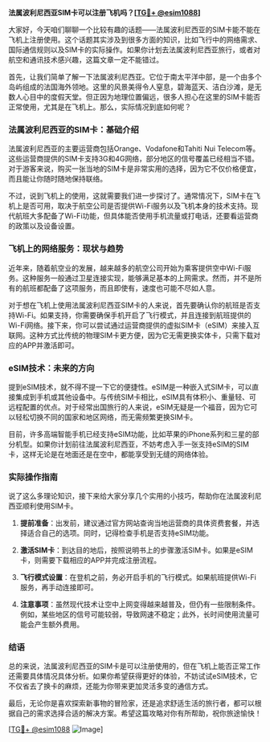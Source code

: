 **法属波利尼西亚SIM卡可以注册飞机吗？[[TG💪+ @esim1088](https://t.me/s/esim1088)]**

大家好，今天咱们聊聊一个比较有趣的话题——法属波利尼西亚的SIM卡能不能在飞机上注册使用。这个话题其实涉及到很多方面的知识，比如飞行中的网络需求、国际通信规则以及SIM卡的实际操作。如果你计划去法属波利尼西亚旅行，或者对航空和通讯技术感兴趣，这篇文章一定不能错过。

首先，让我们简单了解一下法属波利尼西亚。它位于南太平洋中部，是一个由多个岛屿组成的法国海外领地。这里的风景美得令人窒息，碧海蓝天、洁白沙滩，是无数人心目中的度假天堂。但正因为地理位置偏远，很多人担心在这里的SIM卡能否正常使用，尤其是在飞机上。那么，实际情况到底如何呢？

### 法属波利尼西亚的SIM卡：基础介绍

法属波利尼西亚的主要运营商包括Orange、Vodafone和Tahiti Nui Telecom等。这些运营商提供的SIM卡支持3G和4G网络，部分地区的信号覆盖已经相当不错。对于游客来说，购买一张当地的SIM卡是非常实用的选择，因为它不仅价格便宜，而且能让你随时随地保持联络。

不过，说到飞机上的使用，这就需要我们进一步探讨了。通常情况下，SIM卡在飞机上是否可用，取决于航空公司是否提供Wi-Fi服务以及飞机本身的技术支持。现代航班大多配备了Wi-Fi功能，但具体能否使用手机流量或打电话，还要看运营商的政策以及设备设置。

### 飞机上的网络服务：现状与趋势

近年来，随着航空业的发展，越来越多的航空公司开始为乘客提供空中Wi-Fi服务。这种服务一般通过卫星连接实现，能够满足基本的上网需求。然而，并不是所有的航班都配备了这项服务，而且即使有，速度也可能不尽如人意。

对于想在飞机上使用法属波利尼西亚SIM卡的人来说，首先要确认你的航班是否支持Wi-Fi。如果支持，你需要确保手机开启了飞行模式，并且连接到航班提供的Wi-Fi网络。接下来，你可以尝试通过运营商提供的虚拟SIM卡（eSIM）来接入互联网。这种方式比传统的物理SIM卡更方便，因为它无需更换实体卡，只需下载对应的APP并激活即可。

### eSIM技术：未来的方向

提到eSIM技术，就不得不提一下它的便捷性。eSIM是一种嵌入式SIM卡，可以直接集成到手机或其他设备中。与传统SIM卡相比，eSIM具有体积小、重量轻、可远程配置的优点。对于经常出国旅行的人来说，eSIM无疑是一个福音，因为它可以轻松切换不同的国家和地区网络，而无需频繁更换SIM卡。

目前，许多高端智能手机已经支持eSIM功能，比如苹果的iPhone系列和三星的部分机型。如果你计划前往法属波利尼西亚，不妨考虑入手一张支持eSIM的SIM卡，这样无论是在地面还是在空中，都能享受到无缝的网络体验。

### 实际操作指南

说了这么多理论知识，接下来给大家分享几个实用的小技巧，帮助你在法属波利尼西亚顺利使用SIM卡。

1. **提前准备**：出发前，建议通过官方网站查询当地运营商的具体资费套餐，并选择适合自己的选项。同时，记得检查手机是否支持eSIM功能。
   
2. **激活SIM卡**：到达目的地后，按照说明书上的步骤激活SIM卡。如果是eSIM卡，则需要下载相应的APP并完成注册流程。

3. **飞行模式设置**：在登机之前，务必开启手机的飞行模式。如果航班提供Wi-Fi服务，再手动连接即可。

4. **注意事项**：虽然现代技术让空中上网变得越来越普及，但仍有一些限制条件。例如，某些地区的信号可能较弱，导致网速不稳定；此外，长时间使用流量可能会产生额外费用。

### 结语

总的来说，法属波利尼西亚的SIM卡是可以注册使用的，但在飞机上能否正常工作还需要具体情况具体分析。如果你希望获得更好的体验，不妨试试eSIM技术，它不仅省去了换卡的麻烦，还能为你带来更加灵活多变的通信方式。

最后，无论你是喜欢探索新事物的冒险家，还是追求舒适生活的旅行者，都可以根据自己的需求选择合适的解决方案。希望这篇攻略对你有所帮助，祝你旅途愉快！

[[TG💪+ @esim1088](https://t.me/s/esim1088) ![Image](https://i.postimg.cc/4NQfJmqS/Snipaste-2025-05-13-00-14-12.png)]